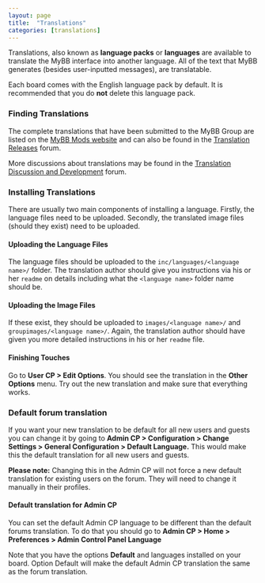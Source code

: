 ```yaml
---
layout: page
title:  "Translations"
categories: [translations]
---
```


Translations, also known as **language packs** or **languages** are available to translate the MyBB interface into another language. All of the text that MyBB generates (besides user-inputted messages), are translatable.

Each board comes with the English language pack by default. It is recommended that you do **not** delete this language pack.

### Finding Translations

The complete translations that have been submitted to the MyBB Group are listed on the [MyBB Mods website](https://community.mybb.com/mods.php?action=browse&category=19) and can also be found in the [Translation Releases](https://community.mybb.com/forum-169.html) forum.

More discussions about translations may be found in the [Translation Discussion and Development](https://community.mybb.com/forum-21.html) forum.

### Installing Translations

There are usually two main components of installing a language. Firstly, the language files need to be uploaded. Secondly, the translated image files (should they exist) need to be uploaded.

#### Uploading the Language Files

The language files should be uploaded to the `inc/languages/<language name>/` folder. The translation author should give you instructions via his or her `readme` on details including what the `<language name>` folder name should be.

#### Uploading the Image Files

If these exist, they should be uploaded to `images/<language name>/` and `groupimages/<language name>/`. Again, the translation author should have given you more detailed instructions in his or her `readme` file.

#### Finishing Touches

Go to **User CP > Edit Options**. You should see the translation in the **Other Options** menu. Try out the new translation and make sure that everything works.

### Default forum translation

If you want your new translation to be default for all new users and guests you can change it by going to **Admin CP > Configuration > Change Settings > General Configuration > Default Language.**
This would make this the default translation for all new users and guests.

**Please note:** Changing this in the Admin CP will not force a new default translation for existing users on the forum. They will need to change it manually in their profiles.

#### Default translation for Admin CP

You can set the default Admin CP language to be different than the default forums translation.
To do that you should go to **Admin CP > Home > Preferences > Admin Control Panel Language**

Note that you have the options **Default** and languages installed on your board. Option Default will make the default Admin CP translation the same as the forum translation.

